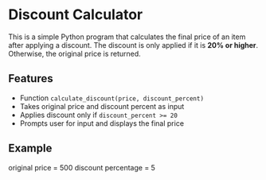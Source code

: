# Discount Calculator

This is a simple Python program that calculates the final price of an item after applying a discount.
The discount is only applied if it is **20% or higher**. Otherwise, the original price is returned.

## Features
- Function `calculate_discount(price, discount_percent)`
- Takes original price and discount percent as input
- Applies discount only if `discount_percent >= 20`
- Prompts user for input and displays the final price

## Example
original price = 500
discount percentage = 5
